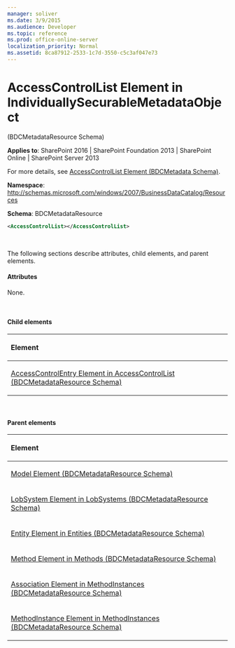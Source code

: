 ```yaml
---
manager: soliver
ms.date: 3/9/2015
ms.audience: Developer
ms.topic: reference
ms.prod: office-online-server
localization_priority: Normal
ms.assetid: 8ca87912-2533-1c7d-3550-c5c3af047e73
---
```


# AccessControlList Element in IndividuallySecurableMetadataObject 

(BDCMetadataResource Schema)

**Applies to**: SharePoint 2016 | SharePoint Foundation 2013 | SharePoint Online | SharePoint Server 2013

For more details, see [AccessControlList Element (BDCMetadata Schema)](accesscontrollist-element-bdcmetadata-schema.htm).

**Namespace**: http://schemas.microsoft.com/windows/2007/BusinessDataCatalog/Resources

**Schema**: BDCMetadataResource

```XML
<AccessControlList></AccessControlList>
```

<br/>

The following sections describe attributes, child elements, and parent elements.

#### Attributes

None.

<br/>

#### Child elements

<table>
<colgroup>
<col width="100%" />
</colgroup>
<thead>
<tr class="header">
<th align="left"><p>Element</p></th>
</tr>
</thead>
<tbody>
<tr class="odd">
<td align="left"><p><span sdata="link"><a href="accesscontrolentry-element-in-accesscontrollist-bdcmetadataresource-schema.htm">AccessControlEntry Element in AccessControlList (BDCMetadataResource Schema)</a></span></p></td>
</tr>
</tbody>
</table>

<br/>

#### Parent elements

<table>
<colgroup>
<col width="100%" />
</colgroup>
<thead>
<tr class="header">
<th align="left"><p>Element</p></th>
</tr>
</thead>
<tbody>
<tr class="odd">
<td align="left"><p><span sdata="link"><a href="model-element-bdcmetadataresource-schema.htm">Model Element (BDCMetadataResource Schema)</a></span></p></td>
</tr>
<tr class="even">
<td align="left"><p><span sdata="link"><a href="lobsystem-element-in-lobsystems-bdcmetadataresource-schema.htm">LobSystem Element in LobSystems (BDCMetadataResource Schema)</a></span></p></td>
</tr>
<tr class="odd">
<td align="left"><p><span sdata="link"><a href="entity-element-in-entities-bdcmetadataresource-schema.htm">Entity Element in Entities (BDCMetadataResource Schema)</a></span></p></td>
</tr>
<tr class="even">
<td align="left"><p><span sdata="link"><a href="method-element-in-methods-bdcmetadataresource-schema.htm">Method Element in Methods (BDCMetadataResource Schema)</a></span></p></td>
</tr>
<tr class="odd">
<td align="left"><p><span sdata="link"><a href="association-element-in-methodinstances-bdcmetadataresource-schema.htm">Association Element in MethodInstances (BDCMetadataResource Schema)</a></span></p></td>
</tr>
<tr class="even">
<td align="left"><p><span sdata="link"><a href="methodinstance-element-in-methodinstances-bdcmetadataresource-schema.htm">MethodInstance Element in MethodInstances (BDCMetadataResource Schema)</a></span></p></td>
</tr>
</tbody>
</table>









